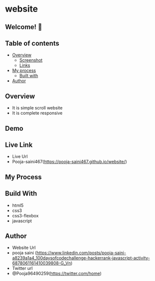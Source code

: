 # website

## Welcome! 👋

## Table of contents

- [Overview](#overview)
  - [Screenshot](#screenshot)
  - [Links](#links)
- [My process](#my-process)
  - [Built with](#built-with)
- [Author](#author)

## Overview 

- It is simple scroll website
- It is complete responsive



## Demo

 


## Live Link
- Live Url
- Pooja-saini467(https://pooja-saini467.github.io/website/)


## My Process
## Build With
- html5
- css3
- css3-flexbox
- javascript

## Author
- Website Url
- pooja saini (https://www.linkedin.com/posts/pooja-saini-a8239a1a4_100daysofcodechallenge-hackerrank-javascript-activity-6878061161410039808-G_Vn)
- Twitter url
- @Pooja96490259(https://twitter.com/home)

